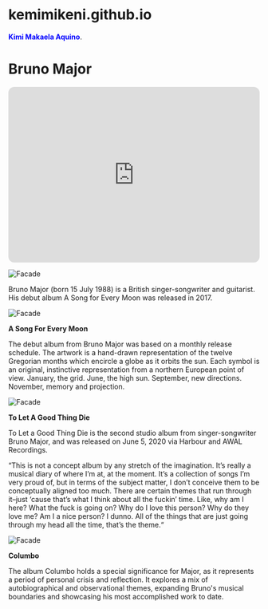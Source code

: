 # kemimikeni.github.io
 <span style="color:blue"> **Kimi Makaela Aquino**</span>.

# Bruno Major
<div class="embed-spotify-list">
<iframe style="border-radius:12px" src="https://open.spotify.com/embed/artist/0hDjKSKjl1DC7ovYTDJHe8?utm_source=generator" width="100%" 
 height="352" 
 frameBorder="0" 
allowfullscreen="" 
 allow="autoplay; 
 clipboard-write; 
 encrypted-media; 
 fullscreen; picture-in-picture" 
 loading="lazy"></iframe>


![Facade](https://aphrodite.gmanetwork.com/entertainment/articles/900_675_4_-20230505131944.jpg)


Bruno Major (born 15 July 1988) is a British singer-songwriter and guitarist. His debut album A Song for Every Moon was released in 2017.


![Facade](https://freight.cargo.site/w/1500/q/75/i/4e1bef7f44c00aef156dd9a7e6b37e53a82afc8ae13357af5a22f40bac0fc973/V-ASFEM-A.png)

**A Song For Every Moon**

The debut album from Bruno Major was based on a monthly release schedule. The artwork is a hand-drawn representation of the twelve Gregorian months which encircle a globe as it orbits the sun. Each symbol is an original, instinctive representation from a northern European point of view. January, the grid. June, the high sun. September, new directions. November, memory and projection. 


![Facade](https://is1-ssl.mzstatic.com/image/thumb/Music112/v4/1e/4d/0c/1e4d0c2d-e49c-b8ed-c975-274bf347ac1a/5056167122319.jpg/600x600bf-60.jpg)

**To Let A Good Thing Die**

To Let a Good Thing Die is the second studio album from singer-songwriter Bruno Major, and was released on June 5, 2020 via Harbour and AWAL Recordings.

“This is not a concept album by any stretch of the imagination. It’s really a musical diary of where I’m at, at the moment. It’s a collection of songs I’m very proud of, but in terms of the subject matter, I don’t conceive them to be conceptually aligned too much. There are certain themes that run through it–just ‘cause that’s what I think about all the fuckin’ time. Like, why am I here? What the fuck is going on? Why do I love this person? Why do they love me? Am I a nice person? I dunno. All of the things that are just going through my head all the time, that’s the theme.“


![Facade](https://shop.darksiderecords.com/cdn/shop/files/71tW5aj2M9L._AC_UY218.jpg?v=1698703567)

**Columbo**

The album Columbo holds a special significance for Major, as it represents a period of personal crisis and reflection. It explores a mix of autobiographical and observational themes, expanding Bruno's musical boundaries and showcasing his most accomplished work to date.


